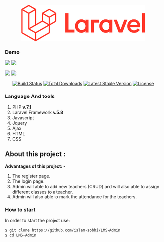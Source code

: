 <p align="center"><img src="https://raw.githubusercontent.com/islam-sobhi/MyLaravelBlog/master/public/img/laravel-logolockup-cmyk-red.png" width="400"></p>

### **Demo**
<img src="https://user-images.githubusercontent.com/22322246/85128839-21edb180-b243-11ea-8ed7-eba55720267b.PNG">   <img src="https://user-images.githubusercontent.com/22322246/85128829-1f8b5780-b243-11ea-87e2-91eb2bd257d0.PNG" width="400">

<img src="https://user-images.githubusercontent.com/22322246/85128836-21551b00-b243-11ea-8dfb-066ee0a1757a.PNG">   <img src="https://user-images.githubusercontent.com/22322246/85128838-21551b00-b243-11ea-9be7-56a2eea20757.PNG" >


<p align="center">
<a href="https://travis-ci.org/laravel/framework"><img src="https://travis-ci.org/laravel/framework.svg" alt="Build Status"></a>
<a href="https://packagist.org/packages/laravel/framework"><img src="https://poser.pugx.org/laravel/framework/d/total.svg" alt="Total Downloads"></a>
<a href="https://packagist.org/packages/laravel/framework"><img src="https://poser.pugx.org/laravel/framework/v/stable.svg" alt="Latest Stable Version"></a>
<a href="https://packagist.org/packages/laravel/framework"><img src="https://poser.pugx.org/laravel/framework/license.svg" alt="License"></a>
</p>

### **Language And tools**
1. PHP **v.7.1**
2. Laravel Framework **v.5.8**
3. Javascript
4. Jquery
5. Ajax
6. HTML
7. CSS

## About this project :
**Advantages of this project: -**
1. The register page.
2. The login page.
3. Admin will able to add new teachers (CRUD) and will also able to assign different classes to a teacher.
4. Admin will also able to mark the attendance for the teachers.

### How to start
In order to start the project use:

```
$ git clone https://github.com/islam-sobhi/LMS-Admin
$ cd LMS-Admin
```
